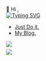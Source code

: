 <div>
  👋 Hi ,
</div>
<a href="https://git.io/typing-svg"><img src="https://readme-typing-svg.demolab.com?font=Source+Code+Pro&weight=500&size=18&duration=2000&pause=1000&color=4493F8&vCenter=true&width=128&height=38&lines=I+am+Junxio." alt="Typing SVG" /></a>

<ul>
  <li>
    <a href="https://me.junxio.cc" target="_blank">Just Do it.</a>
  </li>

  <li>
    <a href="https://blog.junxio.cc" target="_blank">My Blog.</a>
  </li>
</ul>

<div style="margin: 5px 0;">
  <a href="https://github.com/jxzho">
    <img src="https://github-readme-stats.vercel.app/api/top-langs/?username=jxzho&layout=compact&hide=html,css,less,scss" />
  </a>
</div>

<div style="margin: 5px 0;">
  <a href="https://github.com/jxzho">
    <img src="https://github-readme-stats.vercel.app/api?username=jxzho&theme=default&show_icons=true" />
  </a>
</div>


